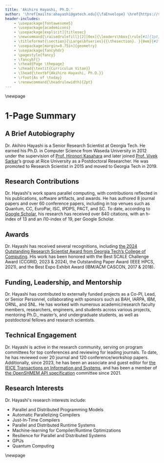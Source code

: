 ```yaml
---
title: 'Akihiro Hayashi, Ph.D.'
author: '\href{mailto:ahayashi@gatech.edu}{\faEnvelope} \href{https://scholar.google.com/citations?user=gfsge0AAAAAJ\&hl=en}{\aiGoogleScholar} \href{https://www.linkedin.com/in/akihiro-hayashi-91710237/}{\faLinkedin} \href{https://x.com/ahayashi_gt}{\faTwitter}'
header-includes:
    - \usepackage{fontawesome5}
    - \usepackage{academicons}
    - \usepackage[explicit]{titlesec}
    - \newcommand{\raisedrulefill}[2][0ex]{\leaders\hbox{\rule[#1]{1pt}{#2}}\hfill}
    - \titleformat{\section}{\Large\bfseries}{{\thesection}. }{0em}{#1\vspace{-1.6ex} \\ \makebox[\linewidth][l]{\raisedrulefill[0.4ex]{1pt}}}
    - \usepackage[margin=0.75in]{geometry}
    - \usepackage{fancyhdr}
    - \pagestyle{fancy}
    - \fancyhf{}
    - \rhead{Page \thepage}
    - \chead{\textit{Curriculum Vitae}}
    - \lhead{\textbf{Akihiro Hayashi, Ph.D.}}
    - \rfoot{As of \today}
    - \renewcommand{\headrulewidth}{2pt}
---
```

\newpage

1-Page Summary
=======

## A Brief Autobiography
Dr. Akihiro Hayashi is a Senior Research Scientist at Georgia Tech. He earned his Ph.D. in Computer Science from Waseda University in 2012 under the supervision of [Prof. Hironori Kasahara](https://www.kasahara.cs.waseda.ac.jp/kasahara.html.en) and later joined [Prof. Vivek Sarkar](https://vsarkar.cc.gatech.edu/)’s group at Rice University as a Postdoctoral Researcher. He was promoted to Research Scientist in 2015 and moved to Georgia Tech in 2019.

## Research Contributions
Dr. Hayashi's work spans parallel computing, with contributions reflected in his publications, software artifacts, and awards. He has authored 8 journal papers and over 60 conference papers, including in top venues such as Quantum, CC, EuroPar, ISC, IPDPS, PACT, and SC. To date, according to [Google Scholar](https://scholar.google.com/citations?user=gfsge0AAAAAJ&hl=en), his research has received over 840 citations, with an h-index of 13 and an i10-index of 19, per Google Scholar.

## Awards
Dr. Hayashi has received several recognitions, including [the 2024 Outstanding Research Scientist Award from Georgia Tech’s College of Computing](https://www.cc.gatech.edu/annual-awards-and-honors-past-recipients). His work has been honored with the Best SCALE Challenge Award (CCGRID, 2023 & 2024), the Outstanding Paper Award (IEEE HPCS, 2021), and the Best Expo Exhibit Award (IBM/ACM CASCON, 2017 & 2018).

## Funding, Leadership, and Mentorship
Dr. Hayashi has contributed to externally funded projects as a Co-PI, Lead, or Senior Personnel, collaborating with sponsors such as BAH, IARPA, IBM, ORNL, and SNL. He has worked with numerous academic/research faculty members, researchers, engineers, and students across various projects, mentoring Ph.D., master’s, and undergraduate students, as well as postdoctoral fellows and research scientists.

## Technical Engagement
Dr. Hayashi is active in the research community, serving on program committees for top conferences and reviewing for leading journals. To date, he has reviewed over 20 journal and 120 conference/workshop papers. Additionally, since 2023, he has been an associate and guest editor for [the IEICE Transactions on Information and Systems](https://search.ieice.org/bin/index.php?category=D&lang=E
), and has been a member of [the OpenSHMEM API specification]() committee since 2021. 

## Research Interests
Dr. Hayashi's research interests include:

- Parallel and Distributed Programming Models
- Automatic Parallelizing Compilers
- Just-In-Time Compilers
- Parallel and Distributed Runtime Systems
- Machine-learning for Compiler/Runtime Optimizations
- Resilience for Parallel and Distributed Systems
- GPUs
- Quantum Computing

\newpage
